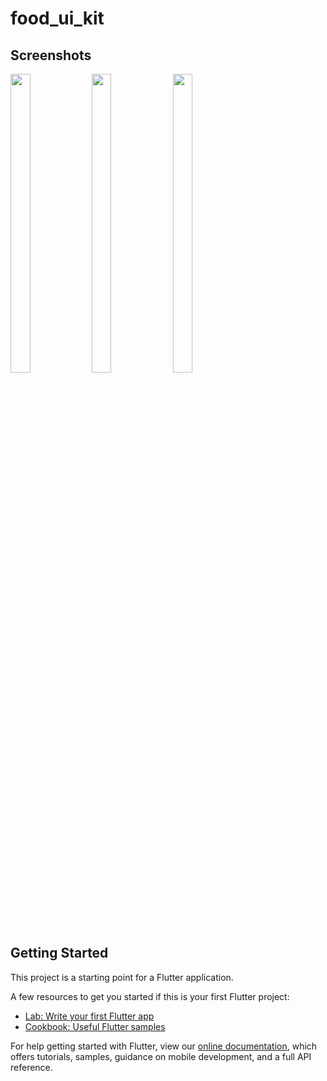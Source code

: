 # food_ui_kit

## Screenshots
<p float="center">
<img src="https://user-images.githubusercontent.com/96433134/178130824-cfffccc1-00be-45b8-9a37-f22b274da252.jpg" width=25% height=35%>
<img src="https://user-images.githubusercontent.com/96433134/178130825-bbbc2cb2-d7e9-4ab9-8212-2bdc28e96823.jpg" width=25% height=35%>
<img src="https://user-images.githubusercontent.com/96433134/178130823-20c2ac3e-2e71-42ff-a011-4a563f92ecd3.jpg" width=25% height=35%>
  
</p>



## Getting Started

This project is a starting point for a Flutter application.

A few resources to get you started if this is your first Flutter project:

- [Lab: Write your first Flutter app](https://flutter.dev/docs/get-started/codelab)
- [Cookbook: Useful Flutter samples](https://flutter.dev/docs/cookbook)

For help getting started with Flutter, view our
[online documentation](https://flutter.dev/docs), which offers tutorials,
samples, guidance on mobile development, and a full API reference.
